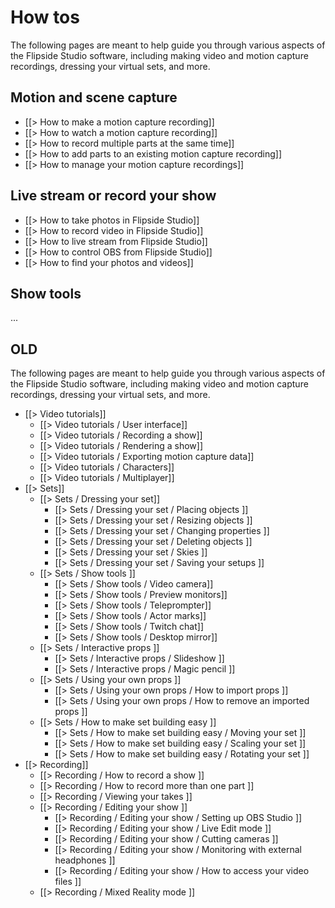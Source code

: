 # How tos

The following pages are meant to help guide you through various aspects of the Flipside Studio software, including making video and motion capture recordings, dressing your virtual sets, and more.

## Motion and scene capture

* [[> How to make a motion capture recording]]
* [[> How to watch a motion capture recording]]
* [[> How to record multiple parts at the same time]]
* [[> How to add parts to an existing motion capture recording]]
* [[> How to manage your motion capture recordings]]

## Live stream or record your show

* [[> How to take photos in Flipside Studio]]
* [[> How to record video in Flipside Studio]]
* [[> How to live stream from Flipside Studio]]
* [[> How to control OBS from Flipside Studio]]
* [[> How to find your photos and videos]]

## Show tools

...

## OLD

The following pages are meant to help guide you through various aspects of the Flipside Studio software, including making video and motion capture recordings, dressing your virtual sets, and more.

* [[> Video tutorials]]
  * [[> Video tutorials / User interface]]
  * [[> Video tutorials / Recording a show]]
  * [[> Video tutorials / Rendering a show]]
  * [[> Video tutorials / Exporting motion capture data]]
  * [[> Video tutorials / Characters]]
  * [[> Video tutorials / Multiplayer]]
* [[> Sets]]
	* [[> Sets / Dressing your set]]
		* [[> Sets / Dressing your set / Placing objects ]]
		* [[> Sets / Dressing your set / Resizing objects ]]
		* [[> Sets / Dressing your set / Changing properties ]]
		* [[> Sets / Dressing your set / Deleting objects ]]
		* [[> Sets / Dressing your set / Skies ]]
		* [[> Sets / Dressing your set / Saving your setups ]]
	* [[> Sets / Show tools ]]
		* [[> Sets / Show tools / Video camera]]
		* [[> Sets / Show tools / Preview monitors]]
		* [[> Sets / Show tools / Teleprompter]]
		* [[> Sets / Show tools / Actor marks]]
		* [[> Sets / Show tools / Twitch chat]]
		* [[> Sets / Show tools / Desktop mirror]]
	* [[> Sets / Interactive props ]]
		* [[> Sets / Interactive props / Slideshow ]]
		* [[> Sets / Interactive props / Magic pencil ]]
	* [[> Sets / Using your own props ]]
		* [[> Sets / Using your own props / How to import props ]]
		* [[> Sets / Using your own props / How to remove an imported props ]]
	* [[> Sets / How to make set building easy ]]
		* [[> Sets / How to make set building easy / Moving your set ]]
		* [[> Sets / How to make set building easy / Scaling your set ]]
		* [[> Sets / How to make set building easy / Rotating your set ]]
* [[> Recording]]
	* [[> Recording / How to record a show ]]
	* [[> Recording / How to record more than one part ]]
	* [[> Recording / Viewing your takes ]]
	* [[> Recording / Editing your show ]]
		* [[> Recording / Editing your show / Setting up OBS Studio ]]
		* [[> Recording / Editing your show / Live Edit mode ]]
		* [[> Recording / Editing your show / Cutting cameras ]]
		* [[> Recording / Editing your show / Monitoring with external headphones ]]
		* [[> Recording / Editing your show / How to access your video files ]]
	* [[> Recording / Mixed Reality mode ]]
